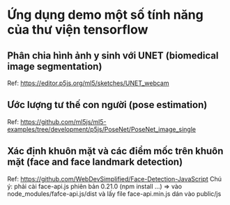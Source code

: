 # Ứng dụng demo một số tính năng của thư viện tensorflow

## Phân chia hình ảnh y sinh với UNET (biomedical image segmentation)
Ref: https://editor.p5js.org/ml5/sketches/UNET_webcam

## Ước lượng tư thế con người (pose estimation)
Ref: https://github.com/ml5js/ml5-examples/tree/development/p5js/PoseNet/PoseNet_image_single

## Xác định khuôn mặt và các điểm mốc trên khuôn mặt (face and face landmark detection)
Ref: https://github.com/WebDevSimplified/Face-Detection-JavaScript
Chú ý: phải cài face-api.js phiên bản 0.21.0 (npm install ...) => vào node_modules/fafce-api.js/dist và lấy file face-api.min.js dán vào public/js
